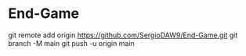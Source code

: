 # End-Game
git remote add origin https://github.com/SergioDAW9/End-Game.git
git branch -M main
git push -u origin main
